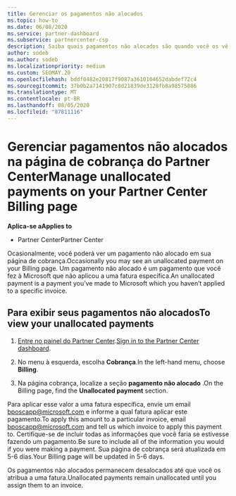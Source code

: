 ```yaml
---
title: Gerenciar os pagamentos não alocados
ms.topic: how-to
ms.date: 06/08/2020
ms.service: partner-dashboard
ms.subservice: partnercenter-csp
description: Saiba quais pagamentos não alocados são quando você os vê em sua página de cobrança do Partner Center. Saiba também como aplicá-las a suas notas fiscais.
author: sodeb
ms.author: sodeb
ms.localizationpriority: medium
ms.custom: SEOMAY.20
ms.openlocfilehash: bddf0482e20817f9087a3610104652dabdef72c4
ms.sourcegitcommit: 37b0b2a7141907c8d21839de3128fb8a98575886
ms.translationtype: MT
ms.contentlocale: pt-BR
ms.lasthandoff: 08/05/2020
ms.locfileid: "87811116"
---
```

# <a name="manage-unallocated-payments-on-your-partner-center-billing-page"></a><span data-ttu-id="29583-104">Gerenciar pagamentos não alocados na página de cobrança do Partner Center</span><span class="sxs-lookup"><span data-stu-id="29583-104">Manage unallocated payments on your Partner Center Billing page</span></span>

<span data-ttu-id="29583-105">**Aplica-se a**</span><span class="sxs-lookup"><span data-stu-id="29583-105">**Applies to**</span></span>

- <span data-ttu-id="29583-106">Partner Center</span><span class="sxs-lookup"><span data-stu-id="29583-106">Partner Center</span></span>

<span data-ttu-id="29583-107">Ocasionalmente, você poderá ver um pagamento não alocado em sua página de cobrança.</span><span class="sxs-lookup"><span data-stu-id="29583-107">Occasionally you may see an unallocated payment on your Billing page.</span></span> <span data-ttu-id="29583-108">Um pagamento não alocado é um pagamento que você fez à Microsoft que não aplicou a uma fatura específica.</span><span class="sxs-lookup"><span data-stu-id="29583-108">An unallocated payment is a payment you’ve made to Microsoft which you haven’t applied to a specific invoice.</span></span>

## <a name="to-view-your-unallocated-payments"></a><span data-ttu-id="29583-109">Para exibir seus pagamentos não alocados</span><span class="sxs-lookup"><span data-stu-id="29583-109">To view your unallocated payments</span></span>

1. <span data-ttu-id="29583-110">[Entre no painel do Partner Center](https://partner.microsoft.com/dashboard/home).</span><span class="sxs-lookup"><span data-stu-id="29583-110">[Sign in to the Partner Center dashboard](https://partner.microsoft.com/dashboard/home).</span></span>

2. <span data-ttu-id="29583-111">No menu à esquerda, escolha **Cobrança**.</span><span class="sxs-lookup"><span data-stu-id="29583-111">In the left-hand menu, choose **Billing**.</span></span>

3. <span data-ttu-id="29583-112">Na página cobrança, localize a seção **pagamento não alocado** .</span><span class="sxs-lookup"><span data-stu-id="29583-112">On the Billing page, find the **Unallocated payment** section.</span></span> 

<span data-ttu-id="29583-113">Para aplicar esse valor a uma fatura específica, envie um email bposcapp@microsoft.com e informe a qual fatura aplicar este pagamento.</span><span class="sxs-lookup"><span data-stu-id="29583-113">To apply this amount to a particular invoice, email bposcapp@microsoft.com and tell us which invoice to apply this payment to.</span></span> <span data-ttu-id="29583-114">Certifique-se de incluir todas as informações que você faria se estivesse fazendo um pagamento.</span><span class="sxs-lookup"><span data-stu-id="29583-114">Be sure to include all of the information you would if you were making a payment.</span></span> <span data-ttu-id="29583-115">Sua página de cobrança será atualizada em 5-6 dias.</span><span class="sxs-lookup"><span data-stu-id="29583-115">Your Billing page will be updated in 5-6 days.</span></span> 

<span data-ttu-id="29583-116">Os pagamentos não alocados permanecem desalocados até que você os atribua a uma fatura.</span><span class="sxs-lookup"><span data-stu-id="29583-116">Unallocated payments remain unallocated until you assign them to an invoice.</span></span> 
